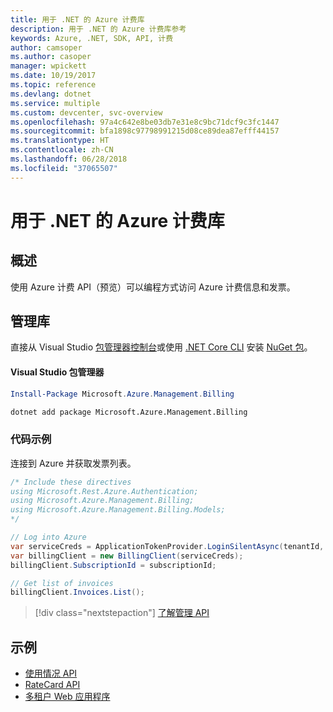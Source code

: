 ```yaml
---
title: 用于 .NET 的 Azure 计费库
description: 用于 .NET 的 Azure 计费库参考
keywords: Azure, .NET, SDK, API, 计费
author: camsoper
ms.author: casoper
manager: wpickett
ms.date: 10/19/2017
ms.topic: reference
ms.devlang: dotnet
ms.service: multiple
ms.custom: devcenter, svc-overview
ms.openlocfilehash: 97a4c642e8be03db7e31e8c9bc71dcf9c3fc1447
ms.sourcegitcommit: bfa1898c97798991215d08ce89dea87efff44157
ms.translationtype: HT
ms.contentlocale: zh-CN
ms.lasthandoff: 06/28/2018
ms.locfileid: "37065507"
---
```

# <a name="azure-billing-libraries-for-net"></a>用于 .NET 的 Azure 计费库

## <a name="overview"></a>概述

使用 Azure 计费 API（预览）可以编程方式访问 Azure 计费信息和发票。

## <a name="management-library"></a>管理库

直接从 Visual Studio [包管理器控制台][PackageManager]或使用 [.NET Core CLI][DotNetCLI] 安装 [NuGet 包](https://www.nuget.org/packages/Microsoft.Azure.Management.Billing)。

#### <a name="visual-studio-package-manager"></a>Visual Studio 包管理器

```powershell
Install-Package Microsoft.Azure.Management.Billing
```

```bash
dotnet add package Microsoft.Azure.Management.Billing
```

### <a name="code-example"></a>代码示例

连接到 Azure 并获取发票列表。

```csharp
/* Include these directives
using Microsoft.Rest.Azure.Authentication;
using Microsoft.Azure.Management.Billing;
using Microsoft.Azure.Management.Billing.Models;
*/

// Log into Azure
var serviceCreds = ApplicationTokenProvider.LoginSilentAsync(tenantId, clientId, secret);
var billingClient = new BillingClient(serviceCreds);
billingClient.SubscriptionId = subscriptionId;

// Get list of invoices
billingClient.Invoices.List();
```

> [!div class="nextstepaction"]
> [了解管理 API](/dotnet/api/overview/azure/billing/management)

## <a name="samples"></a>示例

* [使用情况 API](https://github.com/Azure-Samples/billing-dotnet-usage-api)
* [RateCard API](https://github.com/Azure-Samples/billing-dotnet-ratecard-api)
* [多租户 Web 应用程序](https://github.com/Azure-Samples/billing-dotnet-webapp-multitenant)

[PackageManager]: https://docs.microsoft.com/nuget/tools/package-manager-console
[DotNetCLI]: https://docs.microsoft.com/dotnet/core/tools/dotnet-add-package
